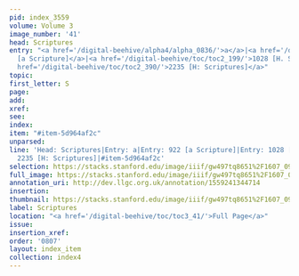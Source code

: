 ```yaml
---
pid: index_3559
volume: Volume 3
image_number: '41'
head: Scriptures
entry: "<a href='/digital-beehive/alpha4/alpha_0836/'>a</a>|<a href='/digital-beehive/toc/toc2_172/'>922
  [a Scripture]</a>|<a href='/digital-beehive/toc/toc2_199/'>1028 [H. Scriptures]</a>|<a
  href='/digital-beehive/toc/toc2_390/'>2235 [H: Scriptures]</a>"
topic: 
first_letter: S
page: 
add: 
xref: 
see: 
index: 
item: "#item-5d964af2c"
unparsed: 
line: 'Head: Scriptures|Entry: a|Entry: 922 [a Scripture]|Entry: 1028 [H. Scriptures]|Entry:
  2235 [H: Scriptures]|#item-5d964af2c'
selection: https://stacks.stanford.edu/image/iiif/gw497tq8651%2F1607_0984/879,2460,732,156/full/0/default.jpg
full_image: https://stacks.stanford.edu/image/iiif/gw497tq8651%2F1607_0984/full/full/0/default.jpg
annotation_uri: http://dev.llgc.org.uk/annotation/1559241344714
insertion: 
thumbnail: https://stacks.stanford.edu/image/iiif/gw497tq8651%2F1607_0984/879,2460,732,156/150,/0/default.jpg
label: Scriptures
location: "<a href='/digital-beehive/toc/toc3_41/'>Full Page</a>"
issue: 
insertion_xref: 
order: '0807'
layout: index_item
collection: index4
---
```


